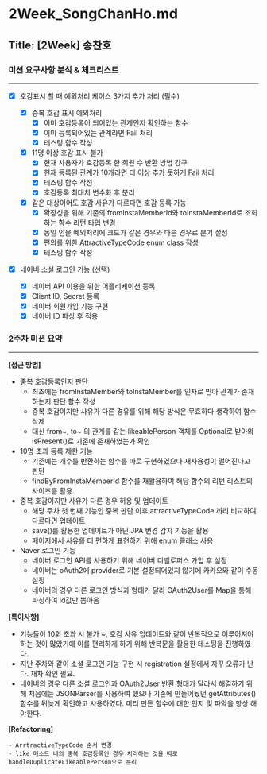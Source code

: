 # 2Week_SongChanHo.md

## Title: [2Week] 송찬호

### 미션 요구사항 분석 & 체크리스트

---

- [x] 호감표시 할 때 예외처리 케이스 3가지 추가 처리 (필수)

  - [x] 중복 호감 표시 예외처리
    - [x] 이미 호감등록이 되어있는 관계인지 확인하는 함수
    - [x] 이미 등록되어있는 관계라면 Fail 처리
    - [x] 테스팅 함수 작성
  - [x] 11명 이상 호감 표시 불가
    - [x] 현재 사용자가 호감등록 한 회원 수 반환 방법 강구
    - [x] 현재 등록된 관계가 10개라면 더 이상 추가 못하게 Fail 처리
    - [x] 테스팅 함수 작성
    - [x] 호감등록 최대치 변수화 후 분리
  - [x] 같은 대상이어도 호감 사유가 다르다면 호감 등록 가능
    - [x] 확장성을 위해 기존의 fromInstaMemberId와 toInstaMemberId로 조회하는 함수 리턴 타입 변경
    - [x] 동일 인물 예외처리에 코드가 같은 경우와 다른 경우로 분기 설정
    - [x] 편의를 위한 AttractiveTypeCode enum class 작성
    - [x] 테스팅 함수 작성

- [x] 네이버 소셜 로그인 기능 (선택)
  - [x] 네이버 API 이용을 위한 어플리케이션 등록
  - [x] Client ID, Secret 등록
  - [x] 네이버 회원가입 기능 구현
  - [x] 네이버 ID 파싱 후 적용

### 2주차 미션 요약

---

**[접근 방법]**

 - 중복 호감등록인지 판단
   - 최초에는 fromInstaMember와 toInstaMember를 인자로 받아 관계가 존재하는지 판단 함수 작성
   - 중복 호감이지만 사유가 다른 경유를 위해 해당 방식은 무효하다 생각하여 함수 삭제
   - 대신 from~, to~ 의 관계를 같는 likeablePerson 객체를 Optional로 받아와 isPresent()로 기존에 존재하였는가 확인
 - 10명 초과 등록 제한 기능
   - 기존에는 개수를 반환하는 함수를 따로 구현하였으나 재사용성이 떨어진다고 판단
   - findByFromInstaMemberId 함수를 재활용하여 해당 함수의 리턴 리스트의 사이즈를 활용
 - 중복 호감이지만 사유가 다른 경우 허용 및 업데이트
   - 해당 주차 첫 번째 기능인 중복 판단 이후 attractiveTypeCode 끼리 비교하여 다르다면 업데이트
   - save()를 활용한 업데이트가 아닌 JPA 변경 감지 기능을 활용
   - 페이지에서 사유를 더 편하게 표현하기 위해 enum 클래스 사용
 - Naver 로그인 기능
   - 네이버 로그인 API를 사용하기 위해 네이버 디벨로퍼스 가입 후 설정
   - 네이버는 oAuth2에 provider로 기본 설정되어있지 않기에 카카오와 같이 수동 설정
   - 네이버의 경우 다른 로그인 방식과 형태가 달라 OAuth2User를 Map을 통해 파싱하여 id값만 뽑아옴 

**[특이사항]**

 - 기능들이 10회 초과 시 불가 ~, 호감 사유 업데이트와 같이 반복적으로 이루어져야하는 것이 많았기에 이를 편리하게 하기 위해 반복문을 활용한 테스팅을 진행하였다.
 - 지난 주차와 같이 소셜 로그인 기능 구현 시 registration 설정에서 자꾸 오류가 난다. 재차 확인 필요.
 - 네이버의 경우 다른 소셜 로그인과 OAuth2User 반환 형태가 달라서 해결하기 위해 처음에는 JSONParser를 사용하여 했으나 기존에 만들어뒀던 getAttributes() 함수를 뒤늦게 확인하고 사용하였다. 미리 만든 함수에 대한 인지 및 파악을 항상 해야한다.


  **[Refactoring]**

    - ArrtractiveTypeCode 순서 변경
    - like 메소드 내의 중복 호감등록인 경우 처리하는 것을 따로 handleDuplicateLikeablePerson으로 분리